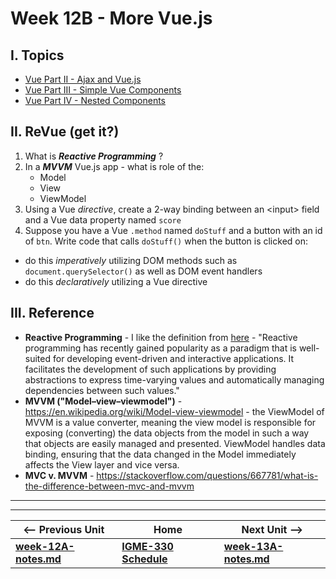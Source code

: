 # Week 12B - More Vue.js

## I. Topics
- [Vue Part II - Ajax and Vue.js](https://github.com/tonethar/IGME-330-Master/blob/master/notes/vue-2.md)
- [Vue Part III - Simple Vue Components](https://github.com/tonethar/IGME-330-Master/blob/master/notes/vue-3.md)
- [Vue Part IV - Nested Components](https://github.com/tonethar/IGME-330-Master/blob/master/notes/vue-4.md)

<a id="review"></a>

## II. ReVue (get it?)
1. What is ***Reactive Programming*** ?
1. In a ***MVVM*** Vue.js app - what is role of the:
    - Model
    - View
    - ViewModel
1. Using a Vue *directive*, create a 2-way binding between an &lt;input> field and a Vue data property named `score`
1. Suppose you have a Vue `.method` named `doStuff` and a button with an id of `btn`. Write code that calls `doStuff()` when the button is clicked on:
  - do this *imperatively* utilizing DOM methods such as `document.querySelector()` as well as DOM event handlers
  - do this *declaratively* utilizing a Vue directive

## III. Reference
- **Reactive Programming** - I like the definition from [here](https://dl.acm.org/citation.cfm?id=2501666) - "Reactive programming has recently gained popularity as a paradigm that is well-suited for developing event-driven and interactive applications. It facilitates the development of such applications by providing abstractions to express time-varying values and automatically managing dependencies between such values."
- **MVVM ("Model–view–viewmodel")** - https://en.wikipedia.org/wiki/Model-view-viewmodel - the ViewModel of MVVM is a value converter, meaning the view model is responsible for exposing (converting) the data objects from the model in such a way that objects are easily managed and presented. ViewModel handles data binding, ensuring that the data changed in the Model immediately affects the View layer and vice versa. 
- **MVC v. MVVM** - https://stackoverflow.com/questions/667781/what-is-the-difference-between-mvc-and-mvvm
<hr><hr>

| <-- Previous Unit | Home | Next Unit -->
| --- | --- | --- 
| [**week-12A-notes.md**](week-12A-notes.md)     |  [**IGME-330 Schedule**](../schedule.md) | [**week-13A-notes.md**](week-13A-notes.md)
